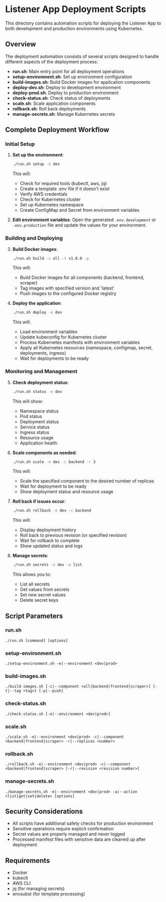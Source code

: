 # Listener App Deployment Scripts

This directory contains automation scripts for deploying the Listener App to both development and production environments using Kubernetes.

## Overview

The deployment automation consists of several scripts designed to handle different aspects of the deployment process:

- **run.sh**: Main entry point for all deployment operations
- **setup-environment.sh**: Set up environment configuration
- **build-images.sh**: Build Docker images for application components
- **deploy-dev.sh**: Deploy to development environment
- **deploy-prod.sh**: Deploy to production environment
- **check-status.sh**: Check status of deployments
- **scale.sh**: Scale application components
- **rollback.sh**: Roll back deployments
- **manage-secrets.sh**: Manage Kubernetes secrets

## Complete Deployment Workflow

### Initial Setup

1. **Set up the environment**:
   ```bash
   ./run.sh setup -e dev
   ```
   
   This will:
   - Check for required tools (kubectl, aws, jq)
   - Create a template .env file if it doesn't exist
   - Verify AWS credentials
   - Check for Kubernetes cluster 
   - Set up Kubernetes namespace
   - Create ConfigMap and Secret from environment variables

2. **Edit environment variables**:
   Open the generated `.env.development` or `.env.production` file and update the values for your environment.

### Building and Deploying

3. **Build Docker images**:
   ```bash
   ./run.sh build -c all -t v1.0.0 -p
   ```
   
   This will:
   - Build Docker images for all components (backend, frontend, scraper)
   - Tag images with specified version and 'latest'
   - Push images to the configured Docker registry

4. **Deploy the application**:
   ```bash
   ./run.sh deploy -e dev
   ```
   
   This will:
   - Load environment variables
   - Update kubeconfig for Kubernetes cluster
   - Process Kubernetes manifests with environment variables
   - Apply all Kubernetes resources (namespace, configmap, secret, deployments, ingress)
   - Wait for deployments to be ready

### Monitoring and Management

5. **Check deployment status**:
   ```bash
   ./run.sh status -e dev
   ```
   
   This will show:
   - Namespace status
   - Pod status
   - Deployment status
   - Service status
   - Ingress status
   - Resource usage
   - Application health

6. **Scale components as needed**:
   ```bash
   ./run.sh scale -e dev -c backend -r 3
   ```
   
   This will:
   - Scale the specified component to the desired number of replicas
   - Wait for deployment to be ready
   - Show deployment status and resource usage

7. **Roll back if issues occur**:
   ```bash
   ./run.sh rollback -e dev -c backend
   ```
   
   This will:
   - Display deployment history
   - Roll back to previous revision (or specified revision)
   - Wait for rollback to complete
   - Show updated status and logs

8. **Manage secrets**:
   ```bash
   ./run.sh secrets -e dev -a list
   ```
   
   This allows you to:
   - List all secrets
   - Get values from secrets
   - Set new secret values
   - Delete secret keys

## Script Parameters

### run.sh
```
./run.sh [command] [options]
```

### setup-environment.sh
```
./setup-environment.sh -e|--environment <dev|prod>
```

### build-images.sh
```
./build-images.sh [-c|--component <all|backend|frontend|scraper>] [-t|--tag <tag>] [-p|--push]
```

### check-status.sh
```
./check-status.sh [-e|--environment <dev|prod>]
```

### scale.sh
```
./scale.sh -e|--environment <dev|prod> -c|--component <backend|frontend|scraper> -r|--replicas <number>
```

### rollback.sh
```
./rollback.sh -e|--environment <dev|prod> -c|--component <backend|frontend|scraper> [-r|--revision <revision number>]
```

### manage-secrets.sh
```
./manage-secrets.sh -e|--environment <dev|prod> -a|--action <list|get|set|delete> [options]
```

## Security Considerations

- All scripts have additional safety checks for production environment
- Sensitive operations require explicit confirmation
- Secret values are properly managed and never logged
- Processed manifest files with sensitive data are cleaned up after deployment

## Requirements

- Docker
- kubectl
- AWS CLI
- jq (for managing secrets)
- envsubst (for template processing) 